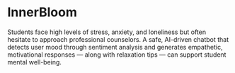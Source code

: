 # InnerBloom
Students face high levels of stress, anxiety, and loneliness but often hesitate to  approach professional counselors. A safe, AI-driven chatbot that detects user mood  through sentiment analysis and generates empathetic, motivational responses — along  with relaxation tips — can support student mental well-being.

